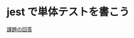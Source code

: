 # jest で単体テストを書こう

[課題の回答](https://github.com/axtx4869/praha-challenge-templates/tree/unit-test-with-jest/jestSample#readme)
